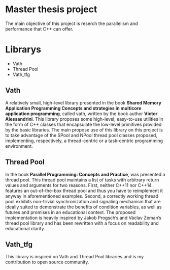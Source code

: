 # Master thesis project
The main objective of this project is reserch the parallelism and performance that C++ can offer.

# Librarys
- Vath
- Thread Pool
- Vath_tfg

## Vath
A relatively small, high-level library presented in the book **Shared Memory Application Programming Concepts and strategies in multicore application programming**, called vath, written by the book author **Victor Alessandrini**. This library proposes some high-level, easy-to-use utilities in the form of C++ classes that encapsulate the low-level primitives provided by the basic libraries. The main propose use of this library on this project is to take advantage of the SPool and NPool thread pool classes proposed, implementing, respectively, a thread-centric or a task-centric programming environment.


## Thread Pool
In the book **Parallel Programming: Concepts and Practice**, was presented a thread pool. This thread pool maintains a list of tasks with arbitrary return values and arguments for two reasons. First, neither C++11 nor C++14 features an out-of-the-box thread pool and thus you have to reimplement it anyway in aforementioned examples. Second, a correctly working thread pool exhibits non-trivial synchronization and signaling mechanism that are ideally suited to demonstrate the benefits of condition variables, as well as futures and promises in an educational context. The proposed implementation is heavily inspired by Jakob Progsch’s and Václav Zeman’s thread pool library and has been rewritten with a focus on readability and educational clarity.

## Vath_tfg
This library is inspired on Vath and Thread Pool libraries and is my contribution to open source community.
